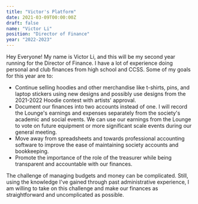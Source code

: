 ```yaml
---
title: "Victor's Platform"
date: 2021-03-09T00:00:00Z
draft: false
name: "Victor Li"
position: "Director of Finance"
year: "2022-2023"
---
```


Hey Everyone! My name is Victor Li, and this will be my second year running for the Director of Finance. I have a lot of experience doing personal and club finances from high school and CCSS. Some of my goals for this year are to:

<ul>
<li>
Continue selling hoodies and other merchandise like t-shirts, pins, and laptop stickers using new designs and possibly use designs from the 2021-2022 Hoodie contest with artists' approval.
</li>
<li>
Document our finances into two accounts instead of one. I will record the Lounge's earnings and expenses separately from the society's academic and social events. We can use our earnings from the Lounge to vote on future equipment or more significant scale events during our general meeting.
</li>
<li>
Move away from spreadsheets and towards professional accounting software to improve the ease of maintaining society accounts and bookkeeping.
</li>
<li>
Promote the importance of the role of the treasurer while being transparent and accountable with our finances.
</li>
</ul>

The challenge of managing budgets and money can be complicated. Still, using the knowledge I've gained through past administrative experience, I am willing to take on this challenge and make our finances as straightforward and uncomplicated as possible.

